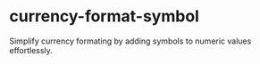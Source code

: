 # currency-format-symbol
Simplify currency formating by adding symbols to numeric values effortlessly.
